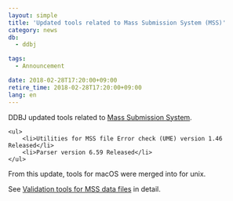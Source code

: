 ```yaml
---
layout: simple
title: 'Updated tools related to Mass Submission System (MSS)'
category: news
db:
  - ddbj

tags:
  - Announcement

date: 2018-02-28T17:20:00+09:00
retire_time: 2018-02-28T17:20:00+09:00
lang: en
---
```


<p>DDBJ updated tools related to <a href="/ddbj/mss-e.html">Mass Submission System</a>.</p>
<div class="sub_index">

    <ul>
        <li>Utilities for MSS file Error check (UME) version 1.46 Released</li>
        <li>Parser version 6.59 Released</li>
    </ul>
</div>

<p>From this update, tools for macOS were merged into for unix.</p>

<p>See <a href="/ddbj/mss-tool-e.html#download">Validation tools for MSS data files</a> in detail.</p>
